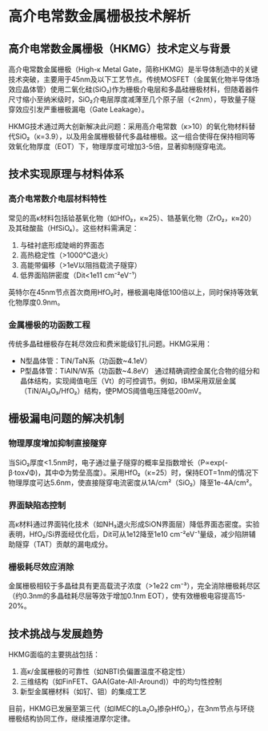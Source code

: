 # 高介电常数金属栅极技术解析

## 高介电常数金属栅极（HKMG）技术定义与背景

高介电常数金属栅极（High-κ Metal Gate，简称HKMG）是半导体制造中的关键技术突破，主要用于45nm及以下工艺节点。传统MOSFET（金属氧化物半导体场效应晶体管）使用二氧化硅(SiO₂)作为栅极介电层和多晶硅栅极材料，但随着器件尺寸缩小至纳米级时，SiO₂介电层厚度减薄至几个原子层（<2nm），导致量子隧穿效应引发严重栅极漏电（Gate Leakage）。

HKMG技术通过两大创新解决此问题：采用高介电常数（κ>10）的氧化物材料替代SiO₂（κ=3.9），以及用金属栅极替代多晶硅栅极。这一组合使得在保持相同等效氧化物厚度（EOT）下，物理厚度可增加3-5倍，显著抑制隧穿电流。

## 技术实现原理与材料体系

### 高介电常数介电层材料特性
常见的高κ材料包括铪基氧化物（如HfO₂，κ≈25）、锆基氧化物（ZrO₂，κ≈20）及其硅酸盐（HfSiO₄）。这些材料需满足：
1. 与硅衬底形成陡峭的界面态
2. 高热稳定性（>1000℃退火）
3. 高能带偏移（>1eV以阻挡载流子隧穿）
4. 低界面陷阱密度（Dit<1e11 cm⁻²eV⁻¹）

英特尔在45nm节点首次商用HfO₂时，栅极漏电降低100倍以上，同时保持等效氧化物厚度0.9nm。

### 金属栅极的功函数工程
传统多晶硅栅极存在耗尽效应和费米能级钉扎问题。HKMG采用：
- N型晶体管：TiN/TaN系（功函数~4.1eV）
- P型晶体管：TiAlN/W系（功函数~4.8eV）
通过精确调控金属化合物的组分和晶体结构，实现阈值电压（Vt）的可控调节。例如，IBM采用双层金属（TiN/Al₂O₃/HfO₂）结构，使PMOS阈值电压降低200mV。

## 栅极漏电问题的解决机制

### 物理厚度增加抑制直接隧穿
当SiO₂厚度<1.5nm时，电子通过量子隧穿的概率呈指数增长（P∝exp(-β·tox√Φ)，其中Φ为势垒高度）。采用HfO₂（κ=25）时，保持EOT=1nm的情况下物理厚度可达5.6nm，使直接隧穿电流密度从1A/cm²（SiO₂）降至1e-4A/cm²。

### 界面缺陷态控制
高κ材料通过界面钝化技术（如NH₃退火形成SiON界面层）降低界面态密度。实验表明，HfO₂/Si界面经优化后，Dit可从1e12降至1e10 cm⁻²eV⁻¹量级，减少陷阱辅助隧穿（TAT）贡献的漏电成分。

### 栅极耗尽效应消除
金属栅极相较于多晶硅具有更高载流子浓度（>1e22 cm⁻³），完全消除栅极耗尽区（约0.3nm的多晶硅耗尽层等效于增加0.1nm EOT），使有效栅极电容提高15-20%。

## 技术挑战与发展趋势

HKMG面临的主要挑战包括：
1. 高κ/金属栅极的可靠性（如NBTI负偏置温度不稳定性）
2. 三维结构（如FinFET、GAA(Gate-All-Around)）中的均匀性控制
3. 新型金属栅材料（如钌、钼）的集成工艺

目前，HKMG已发展至第三代（如IMEC的La₂O₃掺杂HfO₂），在3nm节点与环绕栅极结构协同工作，继续推进摩尔定律。